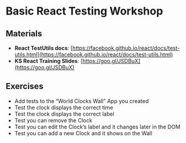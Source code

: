# Basic React Testing Workshop

## Materials
  * **React TestUtils docs**: [https://facebook.github.io/react/docs/test-utils.html](https://facebook.github.io/react/docs/test-utils.html)
  * **KS React Training Slides**: [https://goo.gl/JSDBuX](https://goo.gl/JSDBuX)


## Exercises
  * Add tests to the “World Clocks Wall” App you created
  * Test the clock displays the correct time
  * Test the clock displays the correct label
  * Test you can remove the Clock
  * Test you can edit the Clock’s label and it changes later in the DOM
  * Test you can add a new Clock and it shows on the Wall
